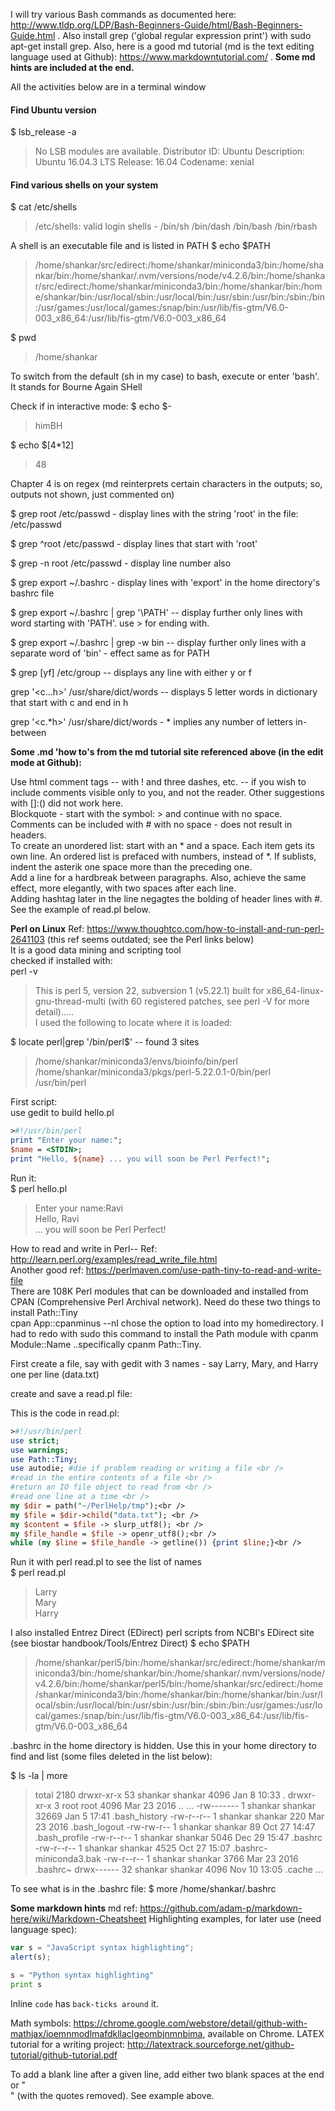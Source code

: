 I will try various Bash commands as documented here: http://www.tldp.org/LDP/Bash-Beginners-Guide/html/Bash-Beginners-Guide.html . 
Also install grep ('global regular expression print') with sudo apt-get install grep.
Also, here is a good md tutorial (md is the text editing language used at Github): https://www.markdowntutorial.com/ . 
**Some md hints are included at the end.** 

All the activities below are in a terminal window

#### Find Ubuntu version
$ lsb_release -a  
>No LSB modules are available.
Distributor ID:	Ubuntu
Description:	Ubuntu 16.04.3 LTS
Release:	16.04
Codename:	xenial

#### Find various shells on your system
$ cat /etc/shells  
>/etc/shells: valid login shells - 
/bin/sh
/bin/dash
/bin/bash
/bin/rbash

A shell is an executable file and is listed in PATH
$ echo $PATH   
>/home/shankar/src/edirect:/home/shankar/miniconda3/bin:/home/shankar/bin:/home/shankar/.nvm/versions/node/v4.2.6/bin:/home/shankar/src/edirect:/home/shankar/miniconda3/bin:/home/shankar/bin:/home/shankar/bin:/usr/local/sbin:/usr/local/bin:/usr/sbin:/usr/bin:/sbin:/bin:/usr/games:/usr/local/games:/snap/bin:/usr/lib/fis-gtm/V6.0-003_x86_64:/usr/lib/fis-gtm/V6.0-003_x86_64

$ pwd 
>/home/shankar

To switch from the default (sh in my case) to bash, execute or enter 'bash'. It stands for Bourne Again SHell

Check if in interactive mode:
$ echo $-
>himBH

$ echo $[4*12]
>48

Chapter 4 is on regex (md reinterprets certain characters in the outputs; so, outputs not shown, just commented on)

$ grep root /etc/passwd  - display lines with the string 'root' in the file: /etc/passwd

$ grep ^root /etc/passwd  - display lines that start with 'root'
 
$ grep -n root /etc/passwd - display line number also
 
$ grep export ~/.bashrc - display lines with 'export' in the home directory's bashrc file
 
$ grep export ~/.bashrc | grep '\PATH' -- display further only lines with word starting with 'PATH'. use \> for ending with.

$ grep export ~/.bashrc | grep -w bin -- display further only lines with a separate word of 'bin' - effect same as for PATH

$ grep [yf] /etc/group -- displays any line with either y or f

grep '\<c...h\>' /usr/share/dict/words  -- displays 5 letter words in dictionary that start with c and end in h 

grep '\<c.*h\>' /usr/share/dict/words  - * implies any number of letters in-between

<!--- Continue with Chapter 5 on sed and Chapter 6 on AWK --->

**Some .md 'how to's from the md tutorial site referenced above (in the edit mode at Github):**

<!---
The latest news from the [BBC]: # (www.bbc.com)  
--->
Use html comment tags -- with ! and three dashes, etc. -- if you wish to include comments visible only to you, and  not the reader. Other suggestions
with []:() did not work here.   
Blockquote - start with the symbol: > and continue with no space. Comments can be included with # with no space - does not result in headers.  
To create an unordered list: start with an * and a space. Each item gets its own line. An ordered list is prefaced with numbers, instead of *. If sublists, indent the asterik one space more than the preceding one.  
Add a line for a hardbreak between paragraphs. Also, achieve the same effect, more elegantly, with two spaces after each line.    
Adding hashtag later in the line negagtes the bolding of header lines with #. See the example of read.pl below.  

**Perl on Linux**  Ref: https://www.thoughtco.com/how-to-install-and-run-perl-2641103  (this ref seems outdated; see the Perl links below)     
It is a good data mining and scripting tool    
checked if installed with:   
perl -v
>This is perl 5, version 22, subversion 1 (v5.22.1) built for x86_64-linux-gnu-thread-multi
(with 60 registered patches, see perl -V for more detail).....  
I used the following to locate where it is loaded:
 
$ locate perl|grep '/bin/perl$' -- found 3 sites  
>/home/shankar/miniconda3/envs/bioinfo/bin/perl  
/home/shankar/miniconda3/pkgs/perl-5.22.0.1-0/bin/perl  
/usr/bin/perl  

First script:    
use gedit to build hello.pl

```perl
>#!/usr/bin/perl  
print "Enter your name:";  
$name = <STDIN>;  
print "Hello, ${name} ... you will soon be Perl Perfect!";  
```
Run it:    
$ perl hello.pl  
>Enter your name:Ravi  
Hello, Ravi  
 ... you will soon be Perl Perfect!  
 
How to read and write in Perl-- Ref: http://learn.perl.org/examples/read_write_file.html   
Another good ref: https://perlmaven.com/use-path-tiny-to-read-and-write-file   
There are 108K Perl modules that can be downloaded and installed from CPAN (Comprehensive Perl Archival network).
Need do these two things to install Path::Tiny  
cpan App::cpanminus  --nI chose the option to load into my homedirectory. I had to redo with sudo this command
to install the Path module with cpanm Module::Name ..specifically cpanm Path::Tiny. 

First create a file, say with gedit with 3 names - say Larry, Mary, and Harry one per line (data.txt)  

create and save a read.pl file: 

This is the code in read.pl:  
``` perl
>#!/usr/bin/perl  
use strict;  
use warnings;  
use Path::Tiny;  
use autodie; #die if problem reading or writing a file <br /> 
#read in the entire contents of a file <br />
#return an IO file object to read from <br /> 
#read one line at a time <br />  
my $dir = path("~/PerlHelp/tmp");<br />   
my $file = $dir->child("data.txt"); <br />
my $content = $file -> slurp_utf8(); <br />  
my $file_handle = $file -> openr_utf8();<br />  
while (my $line = $file_handle -> getline()) {print $line;}<br />   
```

Run it with perl read.pl to see the list of names  
$ perl read.pl
>Larry  
Mary  
Harry  

I also installed Entrez Direct (EDirect) perl scripts from NCBI's EDirect site (see biostar handbook/Tools/Entrez Direct)
$ echo $PATH
>/home/shankar/perl5/bin:/home/shankar/src/edirect:/home/shankar/miniconda3/bin:/home/shankar/bin:/home/shankar/.nvm/versions/node/v4.2.6/bin:/home/shankar/perl5/bin:/home/shankar/src/edirect:/home/shankar/miniconda3/bin:/home/shankar/bin:/home/shankar/bin:/usr/local/sbin:/usr/local/bin:/usr/sbin:/usr/bin:/sbin:/bin:/usr/games:/usr/local/games:/snap/bin:/usr/lib/fis-gtm/V6.0-003_x86_64:/usr/lib/fis-gtm/V6.0-003_x86_64

.bashrc in the home directory is hidden. Use this in your home directory to find and list (some files deleted in the list below):

$ ls -la  | more

>total 2180
drwxr-xr-x  53 shankar shankar    4096 Jan  8 10:33 .
drwxr-xr-x   3 root    root       4096 Mar 23  2016 ..
...
-rw-------   1 shankar shankar   32669 Jan  5 17:41 .bash_history
-rw-r--r--   1 shankar shankar     220 Mar 23  2016 .bash_logout
-rw-rw-r--   1 shankar shankar      89 Oct 27 14:47 .bash_profile
-rw-r--r--   1 shankar shankar    5046 Dec 29 15:47 .bashrc
-rw-r--r--   1 shankar shankar    4525 Oct 27 15:07 .bashrc-miniconda3.bak
-rw-r--r--   1 shankar shankar    3766 Mar 23  2016 .bashrc~
drwx------  32 shankar shankar    4096 Nov 10 13:05 .cache
...

To see what is in the .bashrc file:
$ more /home/shankar/.bashrc


**Some markdown hints**
md ref: https://github.com/adam-p/markdown-here/wiki/Markdown-Cheatsheet
Highlighting examples, for later use (need language spec):
```javascript
var s = "JavaScript syntax highlighting";
alert(s);
```
 
```python
s = "Python syntax highlighting"
print s
```
Inline `code` has `back-ticks around` it.

Math symbols: https://chrome.google.com/webstore/detail/github-with-mathjax/ioemnmodlmafdkllaclgeombjnmnbima, available on Chrome.
LATEX tutorial for a writing project: http://latextrack.sourceforge.net/github-tutorial/github-tutorial.pdf

To add a blank line after a given line, add either two blank spaces at the end or "<br />" (with the quotes removed). See example
above. 



